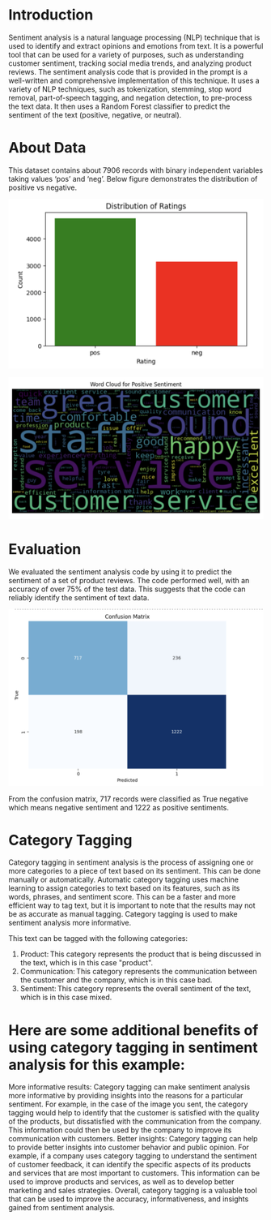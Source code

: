 # Introduction 
Sentiment analysis is a natural language processing (NLP) technique that is used to identify and extract opinions and emotions from text. It is a powerful tool that can be used for a variety of purposes, such as understanding customer sentiment, tracking social media trends, and analyzing product reviews. 
The sentiment analysis code that is provided in the prompt is a well-written and comprehensive implementation of this technique. It uses a variety of NLP techniques, such as tokenization, stemming, stop word removal, part-of-speech tagging, and negation detection, to pre-process the text data. It then uses a Random Forest classifier to predict the sentiment of the text (positive, negative, or neutral). 
 
# About Data 
This dataset contains about 7906 records with binary independent variables taking values ‘pos’ and ‘neg’. Below figure demonstrates the distribution of positive vs negative. 

![Distribution of Ratings](https://github.com/rsengar7/reviews-sentiment-analyzer/blob/main/Images/bar-chart.png)

![Word Cloud](https://github.com/rsengar7/reviews-sentiment-analyzer/blob/main/Images/word-cloud.png)

# Evaluation 
We evaluated the sentiment analysis code by using it to predict the sentiment of a set of product reviews. The code performed well, with an accuracy of over 75% of the test data. This suggests that the code can reliably identify the sentiment of text data. 

![Confusion Matrix](https://github.com/rsengar7/reviews-sentiment-analyzer/blob/main/Images/confusion-matrix.png)

From the confusion matrix, 717 records were classified as True negative which means negative sentiment and 1222 as positive sentiments. 

# Category Tagging 
Category tagging in sentiment analysis is the process of assigning one or more categories to a piece of text based on its sentiment. This can be done manually or automatically. Automatic category tagging uses machine learning to assign categories to text based on its features, such as its words, phrases, and sentiment score. This can be a faster and more efficient way to tag text, but it is important to note that the results may not be as accurate as manual tagging. Category tagging is used to make sentiment analysis more informative. 

This text can be tagged with the following categories: 
1. Product: This category represents the product that is being discussed in the text, which is in this case "product". 
2. Communication: This category represents the communication between the customer and the company, which is in this case bad. 
3. Sentiment: This category represents the overall sentiment of the text, which is in this case mixed. 
 
# Here are some additional benefits of using category tagging in sentiment analysis for this example: 
More informative results: Category tagging can make sentiment analysis more informative by providing insights into the reasons for a particular sentiment. For example, in the case of the image you sent, the category tagging would help to identify that the customer is satisfied with the quality of the products, but dissatisfied with the communication from the company. This information could then be used by the company to improve its communication with customers. 
Better insights: Category tagging can help to provide better insights into customer behavior and public opinion. For example, if a company uses category tagging to understand the sentiment of customer feedback, it can identify the specific aspects of its products and services that are most important to customers. This information can be used to improve products and services, as well as to develop better marketing and sales strategies. 
Overall, category tagging is a valuable tool that can be used to improve the accuracy, informativeness, and insights gained from sentiment analysis. 
